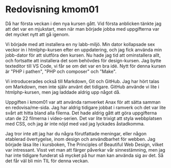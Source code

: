 ---
---
Redovisning kmom01
=========================

Då har första veckan i den nya kursen gått. Vid första anblicken tänkte jag att det var en mjukstart, men när man började jobba med uppgifterna var det mycket nytt att gå igenom. 

Vi började med att installera en ny labb-miljö. Min dator kollapsade sex veckor in i htmlphp-kursen efter en uppdatering, och jag fick använda min jobb-dator för att slutföra den kursen. Nu hade jag tid att ominstallera allt, och fortsatte att installera det som behövdes för design-kursen. Jag bytte texteditor till VS Code, vi får se om det var en bra idé. Nytt för denna kursen är "PHP i pathen", "PHP och composer" och "Make".

Vi introducerades också till Markdown, Git och GitHub. Jag har hört talas om Markdown, men inte själv använt det tidigare. GitHub använde vi lite i htmlphp-kursen, men jag laddade aldrig upp något då.

Uppgiften i kmom01 var att använda ramverket Anax för att sätta samman en redovisa/me-sida. Jag har aldrig tidigare jobbat i ramverk och det var lite svårt att hitta bland alla filerna. Det hade aldrig gått att göra uppgifterna utan de 22 filmerna i video-serien. Det var lite trixigt att styla webbplatsen med CSS, och jag är inte nöjd med vad jag lyckades åstadkomma. 

Jag tror inte att jag har du några förutfattade meningar, eller någon etablerad övertygelse, inom design och användbarhet för webben. Jag började läsa lite i kursboken, The Principles of Beautiful Web Design, vilket var intressant. Visst vet man att färger påverkar vår sinnestämning, men jag har inte tidigare funderat så mycket på hur man kan använda sig av det. Så det får väl bli min TIL för denna veckan.
